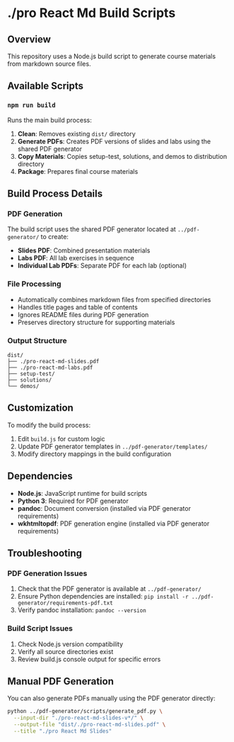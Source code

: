 # ./pro React Md Build Scripts

## Overview

This repository uses a Node.js build script to generate course materials from markdown source files.

## Available Scripts

### `npm run build`

Runs the main build process:

1. **Clean**: Removes existing `dist/` directory
2. **Generate PDFs**: Creates PDF versions of slides and labs using the shared PDF generator
3. **Copy Materials**: Copies setup-test, solutions, and demos to distribution directory
4. **Package**: Prepares final course materials

## Build Process Details

### PDF Generation

The build script uses the shared PDF generator located at `../pdf-generator/` to create:

- **Slides PDF**: Combined presentation materials
- **Labs PDF**: All lab exercises in sequence
- **Individual Lab PDFs**: Separate PDF for each lab (optional)

### File Processing

- Automatically combines markdown files from specified directories
- Handles title pages and table of contents
- Ignores README files during PDF generation
- Preserves directory structure for supporting materials

### Output Structure

```
dist/
├── ./pro-react-md-slides.pdf
├── ./pro-react-md-labs.pdf
├── setup-test/
├── solutions/
└── demos/
```

## Customization

To modify the build process:

1. Edit `build.js` for custom logic
2. Update PDF generator templates in `../pdf-generator/templates/`
3. Modify directory mappings in the build configuration

## Dependencies

- **Node.js**: JavaScript runtime for build scripts
- **Python 3**: Required for PDF generator
- **pandoc**: Document conversion (installed via PDF generator requirements)
- **wkhtmltopdf**: PDF generation engine (installed via PDF generator requirements)

## Troubleshooting

### PDF Generation Issues

1. Check that the PDF generator is available at `../pdf-generator/`
2. Ensure Python dependencies are installed: `pip install -r ../pdf-generator/requirements-pdf.txt`
3. Verify pandoc installation: `pandoc --version`

### Build Script Issues

1. Check Node.js version compatibility
2. Verify all source directories exist
3. Review build.js console output for specific errors

## Manual PDF Generation

You can also generate PDFs manually using the PDF generator directly:

```bash
python ../pdf-generator/scripts/generate_pdf.py \
  --input-dir "./pro-react-md-slides-v*/" \
  --output-file "dist/./pro-react-md-slides.pdf" \
  --title "./pro React Md Slides"
```
